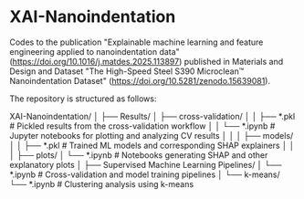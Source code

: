 # XAI-Nanoindentation
Codes to the publication "Explainable machine learning and feature engineering applied to nanoindentation data"  (https://doi.org/10.1016/j.matdes.2025.113897)  published in Materials and Design and Dataset "The High-Speed Steel S390 Microclean™ Nanoindentation Dataset" (https://doi.org/10.5281/zenodo.15639081).

The repository is structured as follows:

XAI-Nanoindentation/
│
├── Results/
│   ├── cross-validation/
│   │   ├── *.pkl         # Pickled results from the cross-validation workflow
│   │   └── *.ipynb       # Jupyter notebooks for plotting and analyzing CV results
│   │
│   ├── models/
│   │   ├── *.pkl         # Trained ML models and corresponding SHAP explainers
│   │
│   ├── plots/
│       └── *.ipynb       # Notebooks generating SHAP and other explanatory plots
│
├── Supervised Machine Learning Pipelines/
│   └── *.ipynb           # Cross-validation and model training pipelines
│
└── k-means/
    └── *.ipynb           # Clustering analysis using k-means













